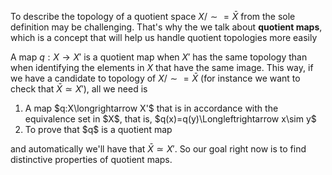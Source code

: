 To describe the topology of a quotient space $X/\sim=\bar X$ from the sole definition may be challenging. That's why the we talk about **quotient maps**, which is a concept that will help us handle quotient topologies more easily

A map $q:X\longrightarrow X'$ is a quotient map when $X'$ has the same topology than when identifying the elements in $X$ that have the same image. This way, if we have a candidate to topology of $X/\sim=\bar X$ (for instance we want to check that $\bar X\simeq X'$), all we need is

<ol>
  <li>A map $q:X\longrightarrow X'$ that is in accordance with the equivalence set in $X$, that is, $q(x)=q(y)\Longleftrightarrow x\sim y$</li>
  <li>To prove that $q$ is a quotient map</li>
</ol>

and automatically we'll have that $\bar X\simeq X'$. So our goal right now is to find distinctive properties of quotient maps.